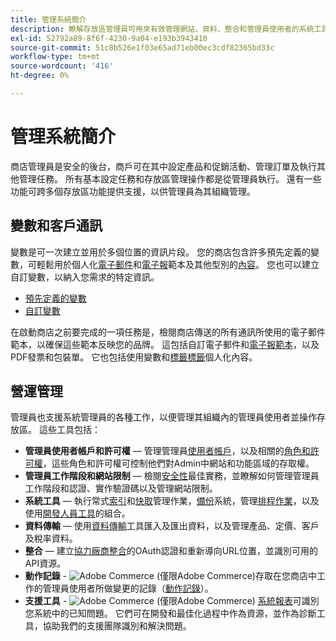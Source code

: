```yaml
---
title: 管理系統簡介
description: 瞭解存放區管理員可用來有效管理網站、資料、整合和管理員使用者的系統工具和功能。
exl-id: 52792a89-8f6f-4230-9a04-e193b3943410
source-git-commit: 51c8b526e1f03e65ad71eb00ec3cdf82365bd33c
workflow-type: tm+mt
source-wordcount: '416'
ht-degree: 0%

---
```


# 管理系統簡介

商店管理員是安全的後台，商戶可在其中設定產品和促銷活動、管理訂單及執行其他管理任務。 所有基本設定任務和存放區管理操作都是從管理員執行。 還有一些功能可跨多個存放區功能提供支援，以供管理員為其組織管理。

## 變數和客戶通訊

變數是可一次建立並用於多個位置的資訊片段。 您的商店包含許多預先定義的變數，可輕鬆用於個人化[電子郵件](email-templates.md)和[電子報](../merchandising-promotions/newsletter-template.md)範本及其他型別的[內容](../content-design/introduction.md#content)。 您也可以建立自訂變數，以納入您需求的特定資訊。

- [預先定義的變數](variables-predefined.md)
- [自訂變數](variables-custom.md)

在啟動商店之前要完成的一項任務是，檢閱商店傳送的所有通訊所使用的電子郵件範本，以確保這些範本反映您的品牌。 這包括自訂電子郵件和[電子報範本](../merchandising-promotions/newsletter-template.md)，以及PDF發票和包裝單。 它也包括使用變數和[標籤標籤](markup-tags.md)個人化內容。

## 營運管理

管理員也支援系統管理員的各種工作，以便管理其組織內的管理員使用者並操作存放區。 這些工具包括：

- **管理員使用者帳戶和許可權** — 管理管理員[使用者帳戶](permissions-users-all.md)，以及相關的[角色和許可權](permissions-user-roles.md)，這些角色和許可權可控制他們對Admin中網站和功能區域的存取權。
- **管理員工作階段和網站限制** — 檢閱[安全性](security.md)最佳實務，並瞭解如何管理管理員工作階段和認證、實作驗證碼以及管理網站限制。
- **系統工具** — 執行常式[索引](index-management.md)和[快取](cache-management.md)管理作業，[備份](backups.md)系統，管理[排程作業](data-scheduled-import-export.md)，以及使用[開發人員工具](developer-tools.md)的組合。
- **資料傳輸** — 使用[資料傳輸](data-transfer.md)工具匯入及匯出資料，以及管理產品、定價、客戶及稅率資料。
- **整合** — 建立[協力廠商整合](integrations.md)的OAuth認證和重新導向URL位置，並識別可用的API資源。
- **動作記錄** - ![Adobe Commerce](../assets/adobe-logo.svg) (僅限Adobe Commerce)存取在您商店中工作的管理員使用者所做變更的記錄（[動作記錄](action-log.md)）。
- **支援工具** - ![Adobe Commerce](../assets/adobe-logo.svg) (僅限Adobe Commerce) [系統報表](support.md#access-system-reports)可識別您系統中的已知問題。 它們可在開發和最佳化過程中作為資源，並作為診斷工具，協助我們的支援團隊識別和解決問題。
